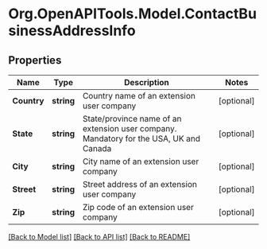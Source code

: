 
# Org.OpenAPITools.Model.ContactBusinessAddressInfo

## Properties

Name | Type | Description | Notes
------------ | ------------- | ------------- | -------------
**Country** | **string** | Country name of an extension user company | [optional] 
**State** | **string** | State/province name of an extension user company. Mandatory for the USA, UK and Canada | [optional] 
**City** | **string** | City name of an extension user company | [optional] 
**Street** | **string** | Street address of an extension user company | [optional] 
**Zip** | **string** | Zip code of an extension user company | [optional] 

[[Back to Model list]](../README.md#documentation-for-models)
[[Back to API list]](../README.md#documentation-for-api-endpoints)
[[Back to README]](../README.md)

